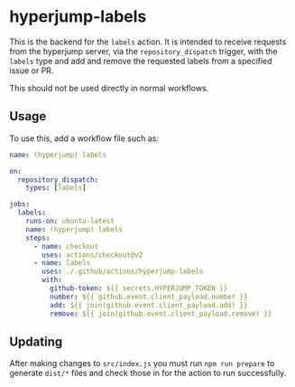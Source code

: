 # hyperjump-labels

This is the backend for the `labels` action. It is intended to receive
requests from the hyperjump server, via the `repository_dispatch` trigger,
with the `labels` type and add and remove the requested labels from a
specified issue or PR.

This should not be used directly in normal workflows.

## Usage

To use this, add a workflow file such as:

```yaml
name: (hyperjump) labels

on:
  repository_dispatch:
    types: [labels]

jobs:
  labels:
    runs-on: ubuntu-latest
    name: (hyperjump) labels
    steps:
      - name: checkout
        uses: actions/checkout@v2
      - name: labels
        uses: ./.github/actions/hyperjump-labels
        with:
          github-token: ${{ secrets.HYPERJUMP_TOKEN }}
          number: ${{ github.event.client_payload.number }}
          add: ${{ join(github.event.client_payload.add) }}
          remove: ${{ join(github.event.client_payload.remove) }}
```

## Updating

After making changes to `src/index.js` you must run `npm run prepare` to
generate `dist/*` files and check those in for the action to run successfully.
